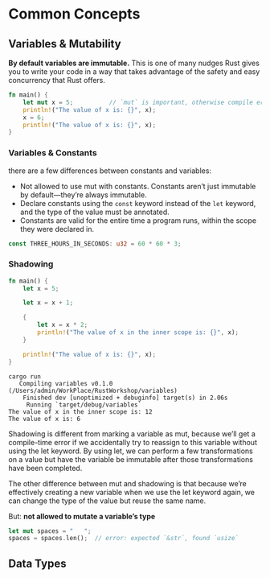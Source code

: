 # Common Concepts

## Variables & Mutability

**By default variables are immutable.** This is one of many nudges Rust gives you to write your code in a way that takes advantage of the safety and easy concurrency that Rust offers. 

```rust
fn main() {
    let mut x = 5;          // `mut` is important, otherwise compile errors
    println!("The value of x is: {}", x);
    x = 6;
    println!("The value of x is: {}", x);
}
```

### Variables & Constants

there are a few differences between constants and variables:

- Not allowed to use mut with constants. Constants aren’t just immutable by default—they’re always immutable.
- Declare constants using the `const` keyword instead of the `let` keyword, and the type of the value must be annotated. 
- Constants are valid for the entire time a program runs, within the scope they were declared in. 

```rust
const THREE_HOURS_IN_SECONDS: u32 = 60 * 60 * 3;
```

### Shadowing

```rust
fn main() {
    let x = 5;

    let x = x + 1;

    {
        let x = x * 2;
        println!("The value of x in the inner scope is: {}", x);
    }

    println!("The value of x is: {}", x);
}
```

```shell
cargo run
   Compiling variables v0.1.0 (/Users/admin/WorkPlace/RustWorkshop/variables)
    Finished dev [unoptimized + debuginfo] target(s) in 2.06s
     Running `target/debug/variables`
The value of x in the inner scope is: 12
The value of x is: 6
```

Shadowing is different from marking a variable as mut, because we’ll get a compile-time error if we accidentally try to reassign to this variable without using the let keyword. By using let, we can perform a few transformations on a value but have the variable be immutable after those transformations have been completed.

The other difference between mut and shadowing is that because we’re effectively creating a new variable when we use the let keyword again, we can change the type of the value but reuse the same name.

But: **not allowed to mutate a variable’s type**

```rust
let mut spaces = "   ";
spaces = spaces.len();  // error: expected `&str`, found `usize`
```

## Data Types
